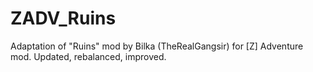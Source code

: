 # ZADV_Ruins
Adaptation  of "Ruins" mod by Bilka (TheRealGangsir) for [Z] Adventure mod.
Updated, rebalanced, improved.

